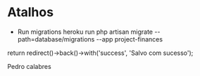 # Atalhos
* Run migrations
heroku run php artisan migrate --path=database/migrations --app project-finances

return redirect()->back()->with('success', 'Salvo com sucesso');

Pedro calabres